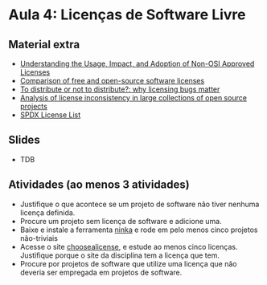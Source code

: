 # Aula 4: Licenças de Software Livre

## Material extra

- [Understanding the Usage, Impact, and Adoption of Non-OSI Approved Licenses](http://gustavopinto.org/lost+found/msr2018b.pdf)
- [Comparison of free and open-source software licenses](https://en.wikipedia.org/wiki/Comparison_of_free_and_open-source_software_licenses)
- [To distribute or not to distribute?: why licensing bugs matter](http://www.christophervendome.com/wp-content/uploads/2018/05/ICSE18-LicensingBugsCRC.pdf)
- [Analysis of license inconsistency in large collections of open source projects](https://link.springer.com/article/10.1007/s10664-016-9487-8)
- [SPDX License List](https://spdx.org/licenses/)

## Slides

- TDB

## Atividades (ao menos 3 atividades)

- Justifique o que acontece se um projeto de software não tiver nenhuma licença definida.
- Procure um projeto sem licença de software e adicione uma.
- Baixe e instale a ferramenta [ninka](https://github.com/dmgerman/ninka) e rode em pelo menos cinco projetos não-triviais
- Acesse o site [choosealicense](https://choosealicense.com/), e estude ao menos cinco licenças. Justifique porque o site da disciplina tem a licença que tem.
- Procure por projetos de software que utilize uma licença que não deveria ser empregada em projetos de software.
